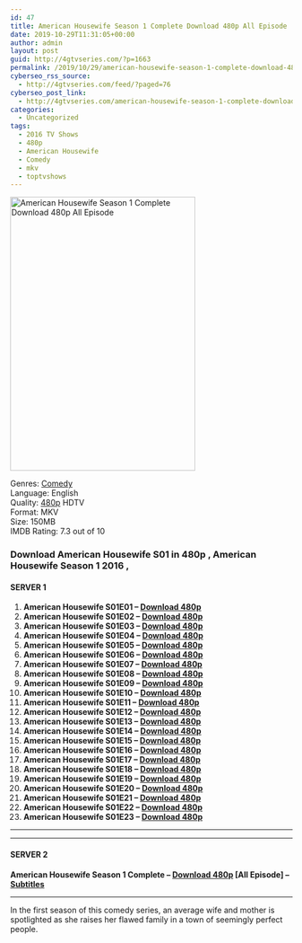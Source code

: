 ```yaml
---
id: 47
title: American Housewife Season 1 Complete Download 480p All Episode
date: 2019-10-29T11:31:05+00:00
author: admin
layout: post
guid: http://4gtvseries.com/?p=1663
permalink: /2019/10/29/american-housewife-season-1-complete-download-480p-all-episode/
cyberseo_rss_source:
  - http://4gtvseries.com/feed/?paged=76
cyberseo_post_link:
  - http://4gtvseries.com/american-housewife-season-1-complete-download-480p-all-episode/
categories:
  - Uncategorized
tags:
  - 2016 TV Shows
  - 480p
  - American Housewife
  - Comedy
  - mkv
  - toptvshows
---
```

<img loading="lazy" class="aligncenter" src="https://1.bp.blogspot.com/-VI0AwW6v6u0/XbgcahXQhiI/AAAAAAAAAD0/yozjLBW5rxwhyJFt62Lf71B7jwhQQidVgCK4BGAYYCw/s1600/American%2BHousewife%2BSeason%2B1.jpg" alt="American Housewife Season 1 Complete Download 480p All Episode" width="330" height="488" />

Genres:&nbsp;<a href="http://4gtvseries.com/tag/comedy/" data-wpel-link="internal">Comedy</a>  
Language: English  
Quality:&nbsp;<a href="http://4gtvseries.com/tag/480p/" data-wpel-link="internal">480p</a>&nbsp;HDTV  
Format: MKV  
Size: 150MB  
IMDB Rating: 7.3 out of 10

### **Download American Housewife S01 in 480p , American Housewife Season 1 2016 ,&nbsp;**

#### <span><strong>SERVER 1</strong></span>

  1. **American Housewife S01E01 – <a href="http://slink.dl480p.xyz/JCLQ7" data-wpel-link="external" target="_blank" rel="nofollow external noopener noreferrer" class="wpel-icon-left"><i class="wpel-icon fa fa-download" aria-hidden="true"></i>Download 480p</a>**
  2. **American Housewife S01E02 – <a href="http://slink.dl480p.xyz/hMTGOb" data-wpel-link="external" target="_blank" rel="nofollow external noopener noreferrer" class="wpel-icon-left"><i class="wpel-icon fa fa-download" aria-hidden="true"></i>Download 480p</a>**
  3. **American Housewife S01E03 – <a href="http://slink.dl480p.xyz/TUx5na" data-wpel-link="external" target="_blank" rel="nofollow external noopener noreferrer" class="wpel-icon-left"><i class="wpel-icon fa fa-download" aria-hidden="true"></i>Download 480p</a>**
  4. **American Housewife S01E04 – <a href="http://slink.dl480p.xyz/VLhNb" data-wpel-link="external" target="_blank" rel="nofollow external noopener noreferrer" class="wpel-icon-left"><i class="wpel-icon fa fa-download" aria-hidden="true"></i>Download 480p</a>**
  5. **American Housewife S01E05 – <a href="http://slink.dl480p.xyz/9mPwYUgQ" data-wpel-link="external" target="_blank" rel="nofollow external noopener noreferrer" class="wpel-icon-left"><i class="wpel-icon fa fa-download" aria-hidden="true"></i>Download 480p</a>**
  6. **American Housewife S01E06 – <a href="http://slink.dl480p.xyz/ofORZ" data-wpel-link="external" target="_blank" rel="nofollow external noopener noreferrer" class="wpel-icon-left"><i class="wpel-icon fa fa-download" aria-hidden="true"></i>Download 480p</a>**
  7. **American Housewife S01E07 – <a href="http://slink.dl480p.xyz/mViho" data-wpel-link="external" target="_blank" rel="nofollow external noopener noreferrer" class="wpel-icon-left"><i class="wpel-icon fa fa-download" aria-hidden="true"></i>Download 480p</a>**
  8. **American Housewife S01E08 – <a href="http://slink.dl480p.xyz/18MsqFi" data-wpel-link="external" target="_blank" rel="nofollow external noopener noreferrer" class="wpel-icon-left"><i class="wpel-icon fa fa-download" aria-hidden="true"></i>Download 480p</a>**
  9. **American Housewife S01E09 – <a href="http://slink.dl480p.xyz/WYYJT" data-wpel-link="external" target="_blank" rel="nofollow external noopener noreferrer" class="wpel-icon-left"><i class="wpel-icon fa fa-download" aria-hidden="true"></i>Download 480p</a>**
 10. **American Housewife S01E10 – <a href="http://slink.dl480p.xyz/OVoq1Y" data-wpel-link="external" target="_blank" rel="nofollow external noopener noreferrer" class="wpel-icon-left"><i class="wpel-icon fa fa-download" aria-hidden="true"></i>Download 480p</a>**
 11. **American Housewife S01E11 – <a href="http://slink.dl480p.xyz/ZTSMU" data-wpel-link="external" target="_blank" rel="nofollow external noopener noreferrer" class="wpel-icon-left"><i class="wpel-icon fa fa-download" aria-hidden="true"></i>Download 480p</a>**
 12. **American Housewife S01E12 – <a href="http://slink.dl480p.xyz/uCnBMQ" data-wpel-link="external" target="_blank" rel="nofollow external noopener noreferrer" class="wpel-icon-left"><i class="wpel-icon fa fa-download" aria-hidden="true"></i>Download 480p</a>**
 13. **American Housewife S01E13 – <a href="http://slink.dl480p.xyz/wRUK1" data-wpel-link="external" target="_blank" rel="nofollow external noopener noreferrer" class="wpel-icon-left"><i class="wpel-icon fa fa-download" aria-hidden="true"></i>Download 480p</a>**
 14. **American Housewife S01E14 – <a href="http://slink.dl480p.xyz/FChqCh9r" data-wpel-link="external" target="_blank" rel="nofollow external noopener noreferrer" class="wpel-icon-left"><i class="wpel-icon fa fa-download" aria-hidden="true"></i>Download 480p</a>**
 15. **American Housewife S01E15 – <a href="http://slink.dl480p.xyz/Q6uFsNlo" data-wpel-link="external" target="_blank" rel="nofollow external noopener noreferrer" class="wpel-icon-left"><i class="wpel-icon fa fa-download" aria-hidden="true"></i>Download 480p</a>**
 16. **American Housewife S01E16 – <a href="http://slink.dl480p.xyz/8g4v" data-wpel-link="external" target="_blank" rel="nofollow external noopener noreferrer" class="wpel-icon-left"><i class="wpel-icon fa fa-download" aria-hidden="true"></i>Download 480p</a>**
 17. **American Housewife S01E17 – <a href="http://slink.dl480p.xyz/9mrw" data-wpel-link="external" target="_blank" rel="nofollow external noopener noreferrer" class="wpel-icon-left"><i class="wpel-icon fa fa-download" aria-hidden="true"></i>Download 480p</a>**
 18. **American Housewife S01E18 – <a href="http://slink.dl480p.xyz/0gnf3xI" data-wpel-link="external" target="_blank" rel="nofollow external noopener noreferrer" class="wpel-icon-left"><i class="wpel-icon fa fa-download" aria-hidden="true"></i>Download 480p</a>**
 19. **American Housewife S01E19 – <a href="http://slink.dl480p.xyz/bV4ra3a" data-wpel-link="external" target="_blank" rel="nofollow external noopener noreferrer" class="wpel-icon-left"><i class="wpel-icon fa fa-download" aria-hidden="true"></i>Download 480p</a>**
 20. **American Housewife S01E20 – <a href="http://slink.dl480p.xyz/NYNXj8o" data-wpel-link="external" target="_blank" rel="nofollow external noopener noreferrer" class="wpel-icon-left"><i class="wpel-icon fa fa-download" aria-hidden="true"></i>Download 480p</a>**
 21. **American Housewife S01E21 – <a href="http://slink.dl480p.xyz/SleL4dU" data-wpel-link="external" target="_blank" rel="nofollow external noopener noreferrer" class="wpel-icon-left"><i class="wpel-icon fa fa-download" aria-hidden="true"></i>Download 480p</a>**
 22. **American Housewife S01E22 – <a href="http://slink.dl480p.xyz/pvxqWI" data-wpel-link="external" target="_blank" rel="nofollow external noopener noreferrer" class="wpel-icon-left"><i class="wpel-icon fa fa-download" aria-hidden="true"></i>Download 480p</a>**
 23. **American Housewife S01E23 – <a href="http://slink.dl480p.xyz/f61Td" data-wpel-link="external" target="_blank" rel="nofollow external noopener noreferrer" class="wpel-icon-left"><i class="wpel-icon fa fa-download" aria-hidden="true"></i>Download 480p</a>**

* * *

* * *

#### <span><strong>SERVER 2</strong></span>

**American Housewife Season 1 Complete – <a href="http://dl480p.xyz/1493/" data-wpel-link="external" target="_blank" rel="nofollow external noopener noreferrer" class="wpel-icon-left"><i class="wpel-icon fa fa-download" aria-hidden="true"></i>Download 480p</a> [All Episode] – <a href="https://subscene.com/subtitles/american-housewife-first-season" data-wpel-link="external" target="_blank" rel="nofollow external noopener noreferrer" class="wpel-icon-left"><i class="wpel-icon fa fa-download" aria-hidden="true"></i>Subtitles</a>**

* * *

In the first season of this comedy series, an average wife and mother is spotlighted as she raises her flawed family in a town of seemingly perfect people.

<div align="center">
</div>